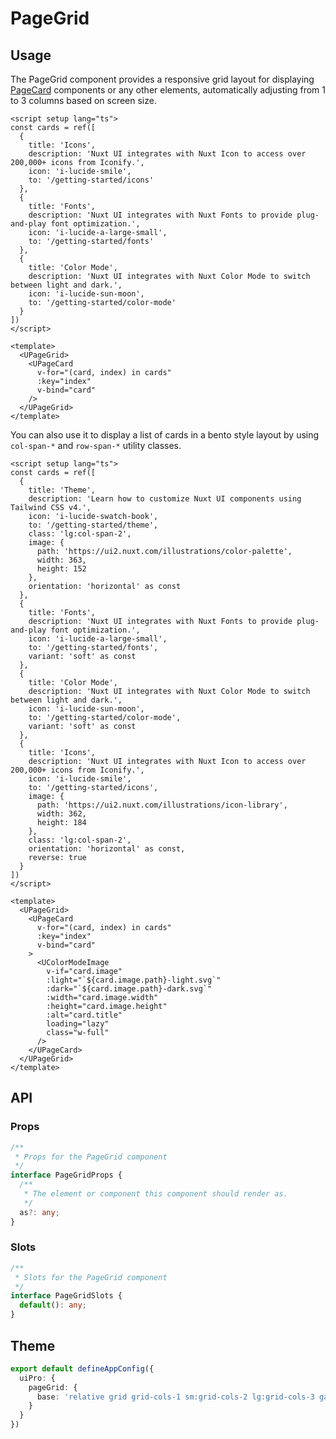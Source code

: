 # PageGrid

## Usage

The PageGrid component provides a responsive grid layout for displaying [PageCard](https://ui.nuxt.com/components/page-card) components or any other elements, automatically adjusting from 1 to 3 columns based on screen size.

```vue [PageGridExample.vue]
<script setup lang="ts">
const cards = ref([
  {
    title: 'Icons',
    description: 'Nuxt UI integrates with Nuxt Icon to access over 200,000+ icons from Iconify.',
    icon: 'i-lucide-smile',
    to: '/getting-started/icons'
  },
  {
    title: 'Fonts',
    description: 'Nuxt UI integrates with Nuxt Fonts to provide plug-and-play font optimization.',
    icon: 'i-lucide-a-large-small',
    to: '/getting-started/fonts'
  },
  {
    title: 'Color Mode',
    description: 'Nuxt UI integrates with Nuxt Color Mode to switch between light and dark.',
    icon: 'i-lucide-sun-moon',
    to: '/getting-started/color-mode'
  }
])
</script>

<template>
  <UPageGrid>
    <UPageCard
      v-for="(card, index) in cards"
      :key="index"
      v-bind="card"
    />
  </UPageGrid>
</template>
```

You can also use it to display a list of cards in a bento style layout by using `col-span-*` and `row-span-*` utility classes.

```vue [PageGridBentoExample.vue]
<script setup lang="ts">
const cards = ref([
  {
    title: 'Theme',
    description: 'Learn how to customize Nuxt UI components using Tailwind CSS v4.',
    icon: 'i-lucide-swatch-book',
    to: '/getting-started/theme',
    class: 'lg:col-span-2',
    image: {
      path: 'https://ui2.nuxt.com/illustrations/color-palette',
      width: 363,
      height: 152
    },
    orientation: 'horizontal' as const
  },
  {
    title: 'Fonts',
    description: 'Nuxt UI integrates with Nuxt Fonts to provide plug-and-play font optimization.',
    icon: 'i-lucide-a-large-small',
    to: '/getting-started/fonts',
    variant: 'soft' as const
  },
  {
    title: 'Color Mode',
    description: 'Nuxt UI integrates with Nuxt Color Mode to switch between light and dark.',
    icon: 'i-lucide-sun-moon',
    to: '/getting-started/color-mode',
    variant: 'soft' as const
  },
  {
    title: 'Icons',
    description: 'Nuxt UI integrates with Nuxt Icon to access over 200,000+ icons from Iconify.',
    icon: 'i-lucide-smile',
    to: '/getting-started/icons',
    image: {
      path: 'https://ui2.nuxt.com/illustrations/icon-library',
      width: 362,
      height: 184
    },
    class: 'lg:col-span-2',
    orientation: 'horizontal' as const,
    reverse: true
  }
])
</script>

<template>
  <UPageGrid>
    <UPageCard
      v-for="(card, index) in cards"
      :key="index"
      v-bind="card"
    >
      <UColorModeImage
        v-if="card.image"
        :light="`${card.image.path}-light.svg`"
        :dark="`${card.image.path}-dark.svg`"
        :width="card.image.width"
        :height="card.image.height"
        :alt="card.title"
        loading="lazy"
        class="w-full"
      />
    </UPageCard>
  </UPageGrid>
</template>
```

## API

### Props

```ts
/**
 * Props for the PageGrid component
 */
interface PageGridProps {
  /**
   * The element or component this component should render as.
   */
  as?: any;
}
```

### Slots

```ts
/**
 * Slots for the PageGrid component
 */
interface PageGridSlots {
  default(): any;
}
```

## Theme

```ts [app.config.ts]
export default defineAppConfig({
  uiPro: {
    pageGrid: {
      base: 'relative grid grid-cols-1 sm:grid-cols-2 lg:grid-cols-3 gap-8'
    }
  }
})
```

